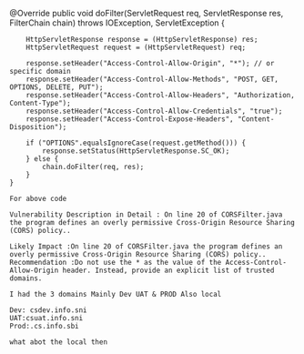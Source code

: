  @Override
    public void doFilter(ServletRequest req, ServletResponse res, FilterChain chain)
            throws IOException, ServletException {

        HttpServletResponse response = (HttpServletResponse) res;
        HttpServletRequest request = (HttpServletRequest) req;

        response.setHeader("Access-Control-Allow-Origin", "*"); // or specific domain
        response.setHeader("Access-Control-Allow-Methods", "POST, GET, OPTIONS, DELETE, PUT");
        response.setHeader("Access-Control-Allow-Headers", "Authorization, Content-Type");
        response.setHeader("Access-Control-Allow-Credentials", "true");
        response.setHeader("Access-Control-Expose-Headers", "Content-Disposition");

        if ("OPTIONS".equalsIgnoreCase(request.getMethod())) {
            response.setStatus(HttpServletResponse.SC_OK);
        } else {
            chain.doFilter(req, res);
        }
    }

    For above code 

    Vulnerability Description in Detail : On line 20 of CORSFilter.java the program defines an overly permissive Cross-Origin Resource Sharing (CORS) policy..

    Likely Impact :On line 20 of CORSFilter.java the program defines an overly permissive Cross-Origin Resource Sharing (CORS) policy..
    Recommendation :Do not use the * as the value of the Access-Control-Allow-Origin header. Instead, provide an explicit list of trusted domains.

    I had the 3 domains Mainly Dev UAT & PROD Also local

    Dev: csdev.info.sni
    UAT:csuat.info.sni
    Prod:.cs.info.sbi

    what abot the local then 
    
